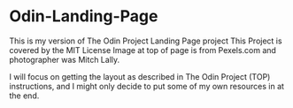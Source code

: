 # Odin-Landing-Page
This is my version of The Odin Project Landing Page project
This Project is covered by the MIT License
Image at top of page is from Pexels.com and photographer was Mitch Lally. 

I will focus on getting the layout as described in The Odin Project (TOP) instructions, and I might only decide to put some of my own resources in at the end.
